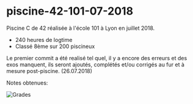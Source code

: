 # piscine-42-101-07-2018
Piscine C de 42 réalisée à l'école 101 à Lyon en juillet 2018.

- 240 heures de logtime
- Classé 8ème sur 200 piscineux

Le premier commit a été realisé tel quel, il y a encore des erreurs et des exos manquent, ils seront ajoutés, complétés et/ou corrigés au fur et à mesure post-piscine. (26.07.2018)

Notes obtenues:

![Grades](https://i.imgur.com/YHRKnU3.png)
